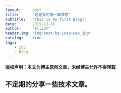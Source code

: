 ```yaml
---
layout:     post
title:      "这是我的第一篇博客"
subtitle:   "This is my first Blog!"
date:       2015-12-16
author:     "Elliot"
header-img: "img/post-bg-ios9-web.jpg"
catalog:    true
tags:
    - iOS
    - Blog
---
```


**版权声明：本文为博主原创文章，未经博主允许不得转载**


## 不定期的分享一些技术文章。
